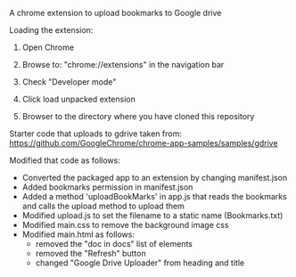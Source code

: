 A chrome extension to upload bookmarks to Google drive

Loading the extension:

1) Open Chrome

2) Browse to: "chrome://extensions" in the navigation bar

3) Check "Developer mode"

4) Click load unpacked extension

5) Browser to the directory where you have cloned this repository


Starter code that uploads to gdrive taken from:
https://github.com/GoogleChrome/chrome-app-samples/samples/gdrive

Modified that code as follows:
- Converted the packaged app to an extension by changing manifest.json
- Added bookmarks permission in manifest.json
- Added a method 'uploadBookMarks' in app.js that reads the bookmarks
  and calls the upload method to upload them
- Modified upload.js to set the filename to a static name (Bookmarks.txt)
- Modified main.css to remove the background image css
- Modified main.html as follows:
  - removed the "doc in docs" list of elements
  - removed the "Refresh" button
  - changed "Google Drive Uploader" from heading and title


